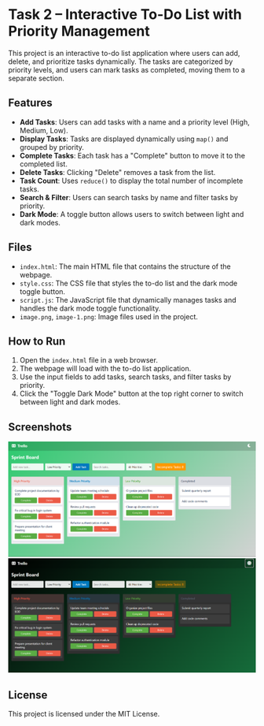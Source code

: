 # Task 2 – Interactive To-Do List with Priority Management

This project is an interactive to-do list application where users can add, delete, and prioritize tasks dynamically. The tasks are categorized by priority levels, and users can mark tasks as completed, moving them to a separate section.

## Features

- **Add Tasks**: Users can add tasks with a name and a priority level (High, Medium, Low).
- **Display Tasks**: Tasks are displayed dynamically using `map()` and grouped by priority.
- **Complete Tasks**: Each task has a "Complete" button to move it to the completed list.
- **Delete Tasks**: Clicking "Delete" removes a task from the list.
- **Task Count**: Uses `reduce()` to display the total number of incomplete tasks.
- **Search & Filter**: Users can search tasks by name and filter tasks by priority.
- **Dark Mode**: A toggle button allows users to switch between light and dark modes.

## Files

- `index.html`: The main HTML file that contains the structure of the webpage.
- `style.css`: The CSS file that styles the to-do list and the dark mode toggle button.
- `script.js`: The JavaScript file that dynamically manages tasks and handles the dark mode toggle functionality.
- `image.png`, `image-1.png`: Image files used in the project.

## How to Run

1. Open the `index.html` file in a web browser.
2. The webpage will load with the to-do list application.
3. Use the input fields to add tasks, search tasks, and filter tasks by priority.
4. Click the "Toggle Dark Mode" button at the top right corner to switch between light and dark modes.

## Screenshots

![To-Do List](image.png)
![Dark Mode](image-1.png)

## License

This project is licensed under the MIT License.